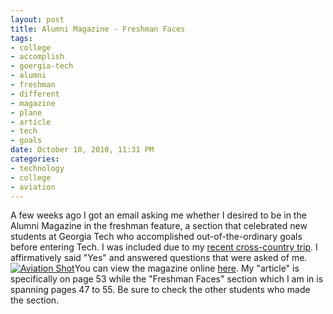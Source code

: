 ```yaml
--- 
layout: post
title: Alumni Magazine - Freshman Faces
tags: 
- college
- accomplish
- goergia-tech
- alumni
- freshman
- different
- magazine
- plane
- article
- tech
- goals
date: October 10, 2010, 11:31 PM
categories: 
- technology
- college
- aviation
---
```

A few weeks ago I got an email asking me whether I desired to be in the Alumni Magazine in the freshman feature, a section that celebrated new students at Georgia Tech who accomplished out-of-the-ordinary goals before entering Tech. I was included due to my [recent cross-country trip](http://airborne.revenir.org/). I affirmatively said "Yes" and answered questions that were asked of me.[![](http://www.tanner-smith.com/wp-content/uploads/2010/10/IMG_6702-300x200.jpg "Aviation Shot")](http://www.tanner-smith.com/wp-content/uploads/2010/10/IMG_6702.jpg)You can view the magazine online [here](http://issuu.com/gtalumni/docs/nov_dec_alumnimag). My "article" is specifically on page 53 while the "Freshman Faces" section which I am in is spanning pages 47 to 55. Be sure to check the other students who made the section.